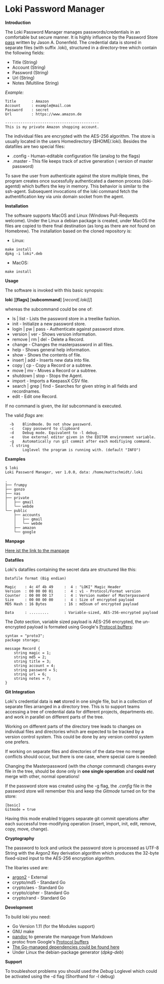 # Loki Password Manager

**Introduction**

The Loki Password Manager manages passwords/credentials in an comfortable but secure manner. It is highly influence by the Password Store [pass](https://www.passwordstore.org/ "pass") written by Jason A. Donenfeld. The credential data is stored in separate files (with suffix .loki), structured in a directory-tree which contain the following fields:

* Title (String)
* Account (String)
* Password (String)
* Url (String)
* Notes (Multiline String)

_Example:_

```
Title       : Amazon
Account     : example@mail.com
Password    : secret
Url         : https://www.amazon.de

-------------------------------------------
This is my private Amazon shopping account.
```
The individual files are encrypted with the AES-256 algorithm. The store is usually located in the users Homedirectory ($HOME/.loki). Besides the datafiles are two special files:

* .config - Human-editable configuration file (analog to the flags)
* .master - This file keeps track of active generation ( version of master password)

To save the user from authenticate against the store multiple times, the program creates once sucessfully authenticated a daemon process (loki-agentd) which buffers the key in memory. This behavior is similar to the ssh-agent. Subsequent invocations of the loki command fetch the authentification key via unix domain socket from the agent.

**Installation**

The software supports MacOS and Linux (Windows Pull-Requests welcome). Under the Linux a debian package is created, under MacOS the files are copied to there final destination (as long as there are not found on Homebrew). The installation based on the cloned repository is:

* Linux:
```
make install
dpkg -i loki*.deb
```
* MacOS:
```
make install
```

**Usage**

The software is invoked with this basic synopsis:

**loki** \[**[flags]** [**subcommand**] [_record[.loki]]_]

whereas the subcommand could be one of:

* ls | list - Lists the password store in a treelike fashion.
* init - Initialize a new password store.
* login | pw | pass - Authenticate against password store.
* version | ver - Shows version information.
* remove | rm | del - Delete a Record.
* change - Changes the masterpassword in all files.
* help - Shows general help information.
* show - Shows the contents of file.
* insert | add - Inserts new data into file.
* copy | cp - Copy a Record or a subtree.
* move | mv - Moves a Record or a subtree.
* shutdown | stop - Stops the Agent.
* import - Imports a KeepassX CSV file.
* search | grep | find - Searches for given string in all fields and recordnames.
* edit - Edit one Record.

If no command is given, the _list_ subcommand is executed.

The valid _flags_ are:
```
  -b	Blindmode. Do not show password.
  -c	Copy password to clipboard
  -d	Debug mode. Equivalent to -l debug.
  -e	Use external editor given in the EDITOR environment variable.
  -g	Automatically run git commit after each modifiying command.
  -l string
    	Loglevel the program is running with. (default "INFO")
```


**Examples**
```
$ loki
Loki Password Manager, ver 1.0.0, data: /home/mattschmidt/.loki

.
├── frumpy
├── gonzo
├── nas
├── private
│   ├── gmail
│   └── webde
└── public
    ├── accounts
    │   ├── gmail
    │   └── webde
    ├── amazon
    └── google
```

**Manpage**

[Here ist the link to the manpage](man/loki.1.md)

**Datafiles**

Loki's datafiles containing the secret data are structured like this:
```
Datafile format (Big endian)

Magic    : 4c 4f 4b 49     :  4 : "LOKI" Magic Header
Version  : 00 00 00 01     :  4 : v1 - Protocol/Format version
Counter  : 00 00 00 17     :  4 : Version number of Masterpassword
Size     : 00 00 00 00     :  4 : Size of encrypted payload
MD5 Hash : 16 Bytes        : 16 : md5sum of encrypted payload

Data     : .........       : Variable-sized, AES-256-encrypted payload
```

The _Data_ section, variable sized payload is AES-256 encrypted, the un-encrypted payload is formated using Google's [Protocol buffers](https://developers.google.com/protocol-buffers/ "Protocol buffers"):
```
syntax = "proto3";
package storage;

message Record {
    string magic = 1;
    string md5 = 2;
    string title = 3;
    string account = 4;
    string password = 5;
    string url = 6;
    string notes = 7;
}
```
**Git Integration**

Loki's credential data is **not** stored in one single file, but in a collection of separate files arranged in a directory tree. This is to support teams accessing a tree of credential data for different projects, departments etc. and work in parallel on different parts of the tree.

Working on different parts of the directory tree leads to changes on individual files and directories which are expected to be tracked by a version control system. This could be done by any version control system one prefers.

If working on separate files and directories of the data-tree no merge conflicts should occur, but there is one case, where special care is needed:

Changing the Masterpassword (with the _change_ command) changes every file in the tree, should be done only in **one single operation** and **could not** merge with other, normal operations!

If the password store was created using the -g flag, the _.config_ file in the password store will remember this and keep the _Gitmode_ turned on for the store:

```
[basic]
Gitmode = true
```
Having this mode enabled triggers separate git commit operations after each successful tree-modifying operation (insert, import, init, edit, remove, copy, move, change).

**Cryptography**

The password to lock and unlock the password store is processed as UTF-8 String with the Argon2 Key derivation algorithm which produces the 32-byte fixed-sized input to the AES-256 encryption algorithm.

The libaries used are:

* [argon2](https://godoc.org/golang.org/x/crypto/argon2) - External
* crypto/md5 - Standard Go
* crypto/aes - Standard Go
* crypto/cipher - Standard Go
* crypto/rand - Standard Go

**Development**

To build loki you need: 

* Go Version 1.11 (for the Modules support)
* GNU make
* [pandoc](http://pandoc.org) to generate the manpage from Markdown
* protoc from Google's [Protocol buffers](https://developers.google.com/protocol-buffers/ "Protocol buffers")
* [The Go-managed dependencies could be found here](go.mod)
* Under Linux the debian-package generator (_dpkg-deb_)

**Support**

To troubleshoot problems you should used the _Debug_ Loglevel which could be activated using the -d flag (Shorthand for -l debug)

